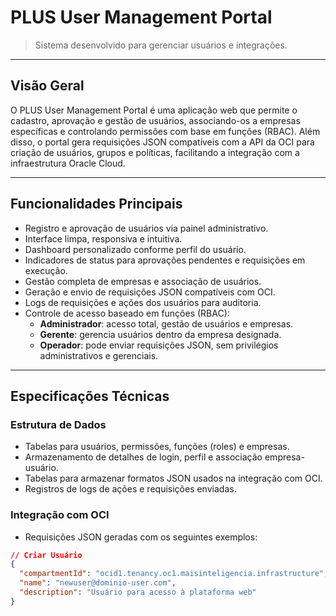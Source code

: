 # PLUS User Management Portal

> Sistema desenvolvido para gerenciar usuários e integrações.

---

## Visão Geral

O PLUS User Management Portal é uma aplicação web que permite o cadastro, aprovação e gestão de usuários, associando-os a empresas específicas e controlando permissões com base em funções (RBAC). Além disso, o portal gera requisições JSON compatíveis com a API da OCI para criação de usuários, grupos e políticas, facilitando a integração com a infraestrutura Oracle Cloud.

---

## Funcionalidades Principais

- Registro e aprovação de usuários via painel administrativo.
- Interface limpa, responsiva e intuitiva.
- Dashboard personalizado conforme perfil do usuário.
- Indicadores de status para aprovações pendentes e requisições em execução.
- Gestão completa de empresas e associação de usuários.
- Geração e envio de requisições JSON compatíveis com OCI.
- Logs de requisições e ações dos usuários para auditoria.
- Controle de acesso baseado em funções (RBAC):
  - **Administrador**: acesso total, gestão de usuários e empresas.
  - **Gerente**: gerencia usuários dentro da empresa designada.
  - **Operador**: pode enviar requisições JSON, sem privilégios administrativos e gerenciais.

---

## Especificações Técnicas

### Estrutura de Dados

- Tabelas para usuários, permissões, funções (roles) e empresas.
- Armazenamento de detalhes de login, perfil e associação empresa-usuário.
- Tabelas para armazenar formatos JSON usados na integração com OCI.
- Registros de logs de ações e requisições enviadas.

### Integração com OCI

- Requisições JSON geradas com os seguintes exemplos:

```json
// Criar Usuário
{
  "compartmentId": "ocid1.tenancy.oc1.maisinteligencia.infrastructure",
  "name": "newuser@dominio-user.com",
  "description": "Usuário para acesso à plataforma web"
}
